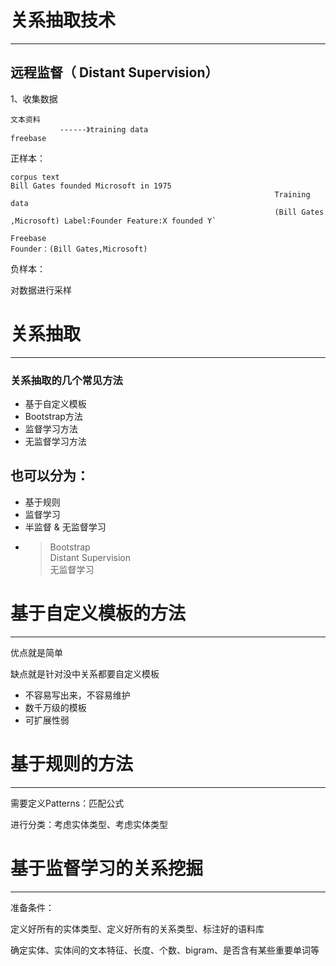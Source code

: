 # 关系抽取技术

---

## 远程监督（ Distant Supervision）

1、收集数据

```
文本资料
           ------》training data
freebase
```

正样本：

    corpus text
    Bill Gates founded Microsoft in 1975            
                                                               Training data
                                                               (Bill Gates ,Microsoft) Label:Founder Feature:X founded Y`

    Freebase
    Founder：(Bill Gates,Microsoft)                                                           

负样本：

对数据进行采样

# 关系抽取

---

### 关系抽取的几个常见方法

* 基于自定义模板
* Bootstrap方法
* 监督学习方法
* 无监督学习方法

## 也可以分为：

* 基于规则
* 监督学习
* 半监督 & 无监督学习
* > Bootstrap  
  >  Distant Supervision  
  > 无监督学习

# 基于自定义模板的方法

---

优点就是简单

缺点就是针对没中关系都要自定义模板

* 不容易写出来，不容易维护
* 数千万级的模板
* 可扩展性弱

# 基于规则的方法

---

需要定义Patterns：匹配公式

进行分类：考虑实体类型、考虑实体类型

# 基于监督学习的关系挖掘

---

准备条件：

定义好所有的实体类型、定义好所有的关系类型、标注好的语料库

确定实体、实体间的文本特征、长度、个数、bigram、是否含有某些重要单词等





